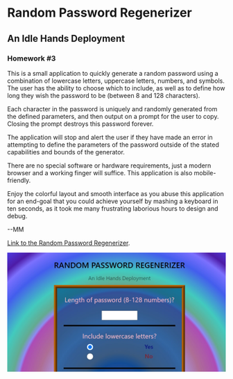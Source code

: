# Random Password Regenerizer

## An Idle Hands Deployment

### Homework #3

This is a small application to quickly generate a random password using a combination of lowercase letters, uppercase letters, numbers, and symbols. The user has the ability to choose which to include, as well as to define how long they wish the password to be (between 8 and 128 characters).

Each character in the password is uniquely and randomly generated from the defined parameters, and then output on a prompt for the user to copy. Closing the prompt destroys this password forever.

The application will stop and alert the user if they have made an error in attempting to define the parameters of the password outside of the stated capabilities and bounds of the generator.

There are no special software or hardware requirements, just a modern browser and a working finger will suffice. This application is also mobile-friendly.

Enjoy the colorful layout and smooth interface as you abuse this application for an end-goal that you could achieve yourself by mashing a keyboard in ten seconds, as it took me many frustrating laborious hours to design and debug.

--MM

[Link to the Random Password Regenerizer](https://matthewmanzi.github.io/HW-03/).

![screenshot](https://github.com/matthewmanzi/HW-03/blob/master/preview.jpg)